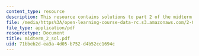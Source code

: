```yaml
---
content_type: resource
description: This resource contains solutions to part 2 of the midterm exam.
file: /media/https%3A/open-learning-course-data-rc.s3.amazonaws.com/2-035-special-topics-in-mathematics-with-applications-linear-algebra-and-the-calculus-of-variations-spring-2007/71bbeb2dea3a4d05b752d4b52cc1694c_midterm_2_sol.pdf
file_type: application/pdf
resourcetype: Document
title: midterm_2_sol.pdf
uid: 71bbeb2d-ea3a-4d05-b752-d4b52cc1694c
---
```

